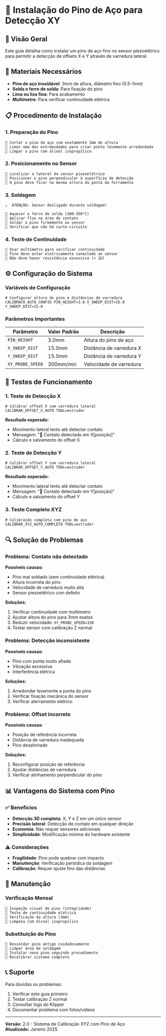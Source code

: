 # 📐 Instalação do Pino de Aço para Detecção XY

## 🎯 Visão Geral

Este guia detalha como instalar um pino de aço fino no sensor piezoelétrico para permitir a detecção de offsets X e Y através de varredura lateral.

## 🔧 Materiais Necessários

- **Pino de aço inoxidável**: 3mm de altura, diâmetro fino (0.5-1mm)
- **Solda e ferro de solda**: Para fixação do pino
- **Lima ou lixa fina**: Para acabamento
- **Multímetro**: Para verificar continuidade elétrica

## 📋 Procedimento de Instalação

### 1. Preparação do Pino

```
🔹 Cortar o pino de aço com exatamente 3mm de altura
🔹 Limar uma das extremidades para criar ponta levemente arredondada
🔹 Limpar o pino com álcool isopropílico
```

### 2. Posicionamento no Sensor

```
🔹 Localizar a lateral do sensor piezoelétrico
🔹 Posicionar o pino perpendicular à superfície de detecção
🔹 O pino deve ficar na mesma altura da ponta da ferramenta
```

### 3. Soldagem

```
⚠️  ATENÇÃO: Sensor desligado durante soldagem!

🔹 Aquecer o ferro de solda (300-350°C)
🔹 Aplicar flux na área de contato
🔹 Soldar o pino firmemente ao sensor
🔹 Verificar que não há curto-circuito
```

### 4. Teste de Continuidade

```
🔹 Usar multímetro para verificar continuidade
🔹 Pino deve estar eletricamente conectado ao sensor
🔹 Não deve haver resistência excessiva (< 1Ω)
```

## ⚙️ Configuração do Sistema

### Variáveis de Configuração

```gcode
# Configurar altura do pino e distâncias de varredura
CALIBRACO_AUTO_CONFIG PIN_HEIGHT=3.0 X_SWEEP_DIST=15.0 Y_SWEEP_DIST=15.0
```

### Parâmetros Importantes

| Parâmetro | Valor Padrão | Descrição |
|-----------|--------------|-----------|
| `PIN_HEIGHT` | 3.0mm | Altura do pino de aço |
| `X_SWEEP_DIST` | 15.0mm | Distância de varredura X |
| `Y_SWEEP_DIST` | 15.0mm | Distância de varredura Y |
| `XY_PROBE_SPEED` | 300mm/min | Velocidade de varredura |

## 🧪 Testes de Funcionamento

### 1. Teste de Detecção X

```gcode
# Calibrar offset X com varredura lateral
CALIBRAR_OFFSET_X_AUTO TOOL=extruder
```

**Resultado esperado:**
- Movimento lateral lento até detectar contato
- Mensagem: "🎯 Contato detectado em X[posição]"
- Cálculo e salvamento do offset X

### 2. Teste de Detecção Y

```gcode
# Calibrar offset Y com varredura lateral
CALIBRAR_OFFSET_Y_AUTO TOOL=extruder
```

**Resultado esperado:**
- Movimento lateral lento até detectar contato
- Mensagem: "🎯 Contato detectado em Y[posição]"
- Cálculo e salvamento do offset Y

### 3. Teste Completo XYZ

```gcode
# Calibração completa com pino de aço
CALIBRAR_XYZ_AUTO_COMPLETO TOOL=extruder
```

## 🔍 Solução de Problemas

### Problema: Contato não detectado

**Possíveis causas:**
- Pino mal soldado (sem continuidade elétrica)
- Altura incorreta do pino
- Velocidade de varredura muito alta
- Sensor piezoelétrico com defeito

**Soluções:**
1. Verificar continuidade com multímetro
2. Ajustar altura do pino para 3mm exatos
3. Reduzir velocidade: `XY_PROBE_SPEED=150`
4. Testar sensor com calibração Z normal

### Problema: Detecção inconsistente

**Possíveis causas:**
- Pino com ponta muito afiada
- Vibração excessiva
- Interferência elétrica

**Soluções:**
1. Arredondar levemente a ponta do pino
2. Verificar fixação mecânica do sensor
3. Verificar aterramento elétrico

### Problema: Offset incorreto

**Possíveis causas:**
- Posição de referência incorreta
- Distância de varredura inadequada
- Pino desalinhado

**Soluções:**
1. Reconfigurar posição de referência
2. Ajustar distâncias de varredura
3. Verificar alinhamento perpendicular do pino

## 📊 Vantagens do Sistema com Pino

### ✅ Benefícios

- **Detecção 3D completa**: X, Y e Z em um único sensor
- **Precisão lateral**: Detecção de contato em qualquer direção
- **Economia**: Não requer sensores adicionais
- **Simplicidade**: Modificação mínima do hardware existente

### ⚠️ Considerações

- **Fragilidade**: Pino pode quebrar com impacto
- **Manutenção**: Verificação periódica da soldagem
- **Calibração**: Requer ajuste fino das distâncias

## 🔄 Manutenção

### Verificação Mensal

```
🔹 Inspeção visual do pino (integridade)
🔹 Teste de continuidade elétrica
🔹 Verificação da altura (3mm)
🔹 Limpeza com álcool isopropílico
```

### Substituição do Pino

```
🔹 Dessoldar pino antigo cuidadosamente
🔹 Limpar área de soldagem
🔹 Instalar novo pino seguindo procedimento
🔹 Recalibrar sistema completo
```

## 📞 Suporte

Para dúvidas ou problemas:
1. Verificar este guia primeiro
2. Testar calibração Z normal
3. Consultar logs do Klipper
4. Documentar problema com fotos/vídeos

---

**Versão:** 2.0 - Sistema de Calibração XYZ com Pino de Aço  
**Atualizado:** Janeiro 2025